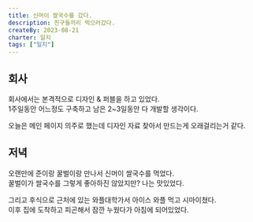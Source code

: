 ```yaml
---
title: 신머이 쌀국수를 갔다.
description: 친구들끼리 먹으러갔다.
createBy: 2023-08-21
charter: 일지
tags: ["일지"]
---
```


## 회사

회사에서는 본격적으로 디자인 & 퍼블을 하고 있었다.  
1주일동안 어느정도 구축하고 남은 2~3일동안 다 개발할 생각이다.

오늘은 메인 페이지 의주로 했는데 디자인 자료 찾아서 만드는게 오래걸리는거 같다.

## 저녁

오랜만에 준이랑 꿀벌이랑 만나서 신머이 쌀국수를 먹었다.  
꿀벌이가 쌀국수를 그렇게 좋아하진 않았지만? 나는 맛있었다.

그리고 후식으로 근처에 있는 와플대학가서 아이스 와플 먹고 시마이쳤다.  
이후 집에 도착하고 피곤해서 잠깐 누웠다가 아침에 되어있었다.

